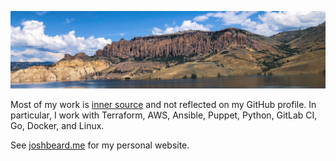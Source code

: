 ![](header.jpg)

Most of my work is [inner source](https://en.wikipedia.org/wiki/Inner_source) and not reflected on my GitHub profile. In particular, I work with Terraform, AWS, Ansible, Puppet, Python, GitLab CI, Go, Docker, and Linux.

See [joshbeard.me](https://joshbeard.me/) for my personal website.